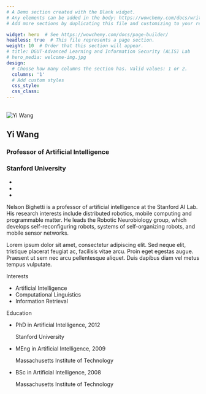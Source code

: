 ```yaml
---
# A Demo section created with the Blank widget.
# Any elements can be added in the body: https://wowchemy.com/docs/writing-markdown-latex/
# Add more sections by duplicating this file and customizing to your requirements.

widget: hero  # See https://wowchemy.com/docs/page-builder/
headless: true  # This file represents a page section.
weight: 10  # Order that this section will appear.
# title: DGUT-Advanced Learning and Information Security (ALIS) Lab
# hero_media: welcome-img.jpg
design:
  # Choose how many columns the section has. Valid values: 1 or 2.
  columns: '1'
  # Add custom styles
  css_style:
  css_class:
---
```


<br>

<!-- The **DGUT-301 ALIS-Lab** has been a center of excellence for Artificial Intelligence research, teaching, and practice since its founding in 2016. -->

<section id="profile-page" class="pt-5">
    <div class="container">
        <div class="row">
            <div class="col-12 col-lg-4">
                <div id="profile"><img class="avatar avatar-circle" src="https://dgut-alis.netlify.app/author/yi-wang/avatar_hu89df5c219375d0dea827182b2df18992_2700686_270x270_fill_lanczos_center_2.png" alt="Yi Wang">
                    <div class="portrait-title">
                        <h2>Yi Wang</h2>
                        <h3>Professor of Artificial Intelligence</h3>
                        <h3><span>Stanford University</span></h3>
                    </div>
                    <ul class="network-icon" aria-hidden="true">
                        <li><a href="mailto:test@example.org" aria-label="envelope"><i
                                    class="fas fa-envelope big-icon"></i></a></li>
                        <li><a href="https://scholar.google.co.uk/citations?user=sIwtMXoAAAAJ" target="_blank"
                                rel="noopener" aria-label="google-scholar"><i
                                    class="ai ai-google-scholar big-icon"></i></a></li>
                        <li><a href="https://github.com/gcushen" target="_blank" rel="noopener" aria-label="github"><i
                                    class="fab fa-github big-icon"></i></a></li>
                    </ul>
                </div>
            </div>
            <div class="col-12 col-lg-8">
                <div class="article-style">
                    <p>Nelson Bighetti is a professor of artificial intelligence at the Stanford AI Lab. His research
                        interests include distributed robotics, mobile computing and programmable matter. He leads the
                        Robotic Neurobiology group, which develops self-reconfiguring robots, systems of self-organizing
                        robots, and mobile sensor networks.</p>
                    <p>Lorem ipsum dolor sit amet, consectetur adipiscing elit. Sed neque elit, tristique placerat
                        feugiat ac, facilisis vitae arcu. Proin eget egestas augue. Praesent ut sem nec arcu
                        pellentesque aliquet. Duis dapibus diam vel metus tempus vulputate.</p>
                </div>
                <div class="row">
                    <div class="col-md-5">
                        <div class="section-subheading">Interests</div>
                        <ul class="ul-interests mb-0">
                            <li>Artificial Intelligence</li>
                            <li>Computational Linguistics</li>
                            <li>Information Retrieval</li>
                        </ul>
                    </div>
                    <div class="col-md-7">
                        <div class="section-subheading">Education</div>
                        <ul class="ul-edu fa-ul mb-0">
                            <li><i class="fa-li fas fa-graduation-cap"></i>
                                <div class="description">
                                    <p class="course">PhD in Artificial Intelligence, 2012</p>
                                    <p class="institution">Stanford University</p>
                                </div>
                            </li>
                            <li><i class="fa-li fas fa-graduation-cap"></i>
                                <div class="description">
                                    <p class="course">MEng in Artificial Intelligence, 2009</p>
                                    <p class="institution">Massachusetts Institute of Technology</p>
                                </div>
                            </li>
                            <li><i class="fa-li fas fa-graduation-cap"></i>
                                <div class="description">
                                    <p class="course">BSc in Artificial Intelligence, 2008</p>
                                    <p class="institution">Massachusetts Institute of Technology</p>
                                </div>
                            </li>
                        </ul>
                    </div>
                </div>
            </div>
        </div>
    </div>
</section>

